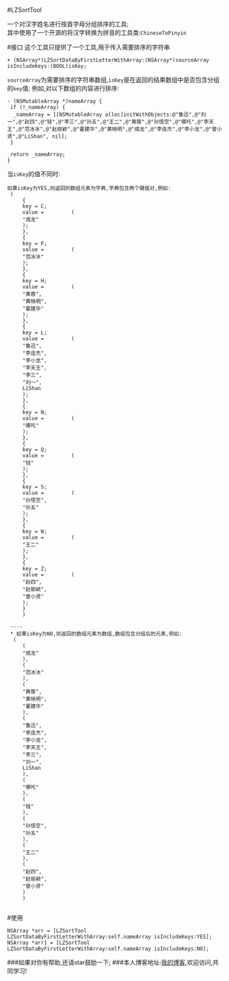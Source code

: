 #LZSortTool

一个对汉字姓名进行按首字母分组排序的工具;
<br>其中使用了一个开源的将汉字转换为拼音的工具类:`ChineseToPinyin`

#接口
这个工具只提供了一个工具,用于传入需要排序的字符串

```
+ (NSArray*)LZSortDataByFirstLetterWithArray:(NSArray*)sourceArray isIncludeKeys:(BOOL)isKey;
```
`sourceArray`为需要排序的字符串数组,`isKey`是在返回的结果数组中是否包含分组的`key`值;
例如,对以下数组的内容进行排序:
```
- (NSMutableArray *)nameArray {
 if (!_nameArray) {
  _nameArray = [[NSMutableArray alloc]initWithObjects:@"鲁迅",@"刘一",@"赵四",@"钱",@"李三",@"孙五",@"王二",@"黄蓉",@"孙悟空",@"哪吒",@"李天王",@"范冰冰",@"赵丽颖",@"霍建华",@"黄晓明",@"成龙",@"李连杰",@"李小龙",@"曾小贤",@"LiShan", nil];
 }
 
 return _nameArray;
}
```
当`isKey`的值不同时:
```
如果isKey为YES,则返回的数组元素为字典,字典包含两个键值对,例如:
 (
     {
     key = C;
     value =         (
     "成龙"
     );
     },
     {
     key = F;
     value =         (
     "范冰冰"
     );
     },
     {
     key = H;
     value =         (
     "黄蓉",
     "黄晓明",
     "霍建华"
     );
     },
     {
     key = L;
     value =         (
     "鲁迅",
     "李连杰",
     "李小龙",
     "李天王",
     "李三",
     "刘一",
     LiShan
     );
     },
     {
     key = N;
     value =         (
     "哪吒"
     );
     },
     {
     key = Q;
     value =         (
     "钱"
     );
     },
     {
     key = S;
     value =         (
     "孙悟空",
     "孙五"
     );
     },
     {
     key = W;
     value =         (
     "王二"
     );
     },
     {
     key = Z;
     value =         (
     "赵四",
     "赵丽颖",
     "曾小贤"
     );
     }
     )
 
 ----
 * 如果isKey为NO,则返回的数组元素为数组,数组包含分组后的元素,例如:
  (
     (
     "成龙"
     ),
     (
     "范冰冰"
     ),
     (
     "黄蓉",
     "黄晓明",
     "霍建华"
     ),
     (
     "鲁迅",
     "李连杰",
     "李小龙",
     "李天王",
     "李三",
     "刘一",
     LiShan
     ),
     (
     "哪吒"
     ),
     (
     "钱"
     ),
     (
     "孙悟空",
     "孙五"
     ),
     (
     "王二"
     ),
     (
     "赵四",
     "赵丽颖",
     "曾小贤"
     )
     )


```
#使用
```
NSArray *arr = [LZSortTool LZSortDataByFirstLetterWithArray:self.nameArray isIncludeKeys:YES];
NSArray *arr1 = [LZSortTool LZSortDataByFirstLetterWithArray:self.nameArray isIncludeKeys:NO];
```

###如果对你有帮助,还请star鼓励一下;
###本人博客地址:[我的博客](http://blog.csdn.net/lqq200912408),欢迎访问,共同学习!
